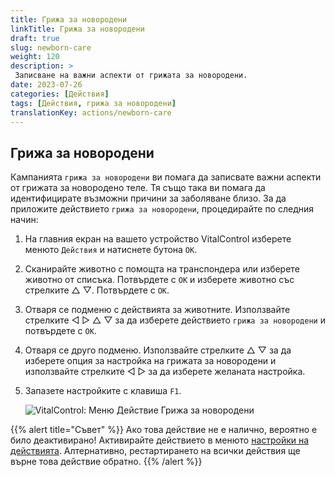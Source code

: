 ```yaml
---
title: Грижа за новородени
linkTitle: Грижа за новородени
draft: true
slug: newborn-care
weight: 120
description: >
 Записване на важни аспекти от грижата за новородени.
date: 2023-07-26
categories: [Действия]
tags: [Действия, грижа за новородени]
translationKey: actions/newborn-care
---
```


## Грижа за новородени

Кампанията `грижа за новородени` ви помага да записвате важни аспекти от грижата за новородено теле. Тя също така ви помага да идентифицирате възможни причини за заболяване
близо. За да приложите действието `грижа за новородени`, процедирайте по следния начин:

1. На главния екран на вашето устройство VitalControl изберете менюто `Действия` и натиснете бутона `OK`.

2. Сканирайте животно с помощта на транспондера или изберете животно от списъка. Потвърдете с `OK` и изберете животно със стрелките △ ▽. Потвърдете с `OK`.

3. Отваря се подменю с действията за животните. Използвайте стрелките ◁ ▷ △ ▽ за да изберете действието `грижа за новородени` и потвърдете с `OK`.

4. Отваря се друго подменю. Използвайте стрелките △ ▽ за да изберете опция за настройка на грижата за новородени и използвайте стрелките ◁ ▷ за да изберете желаната настройка.

5. Запазете настройките с клавиша `F1`.

    ![VitalControl: Меню Действие Грижа за новородени](../images/newborncare.png "Грижа за новородени")

{{% alert title="Съвет" %}}
Ако това действие не е налично, вероятно е било деактивирано! Активирайте действието в менюто [настройки на действията](../settings/). Алтернативно, рестартирането на всички действия ще върне това действие обратно.
{{% /alert %}}

